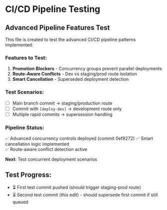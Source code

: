 # CI/CD Pipeline Testing

## Advanced Pipeline Features Test

This file is created to test the advanced CI/CD pipeline patterns implemented:

### Features to Test:
1. **Promotion Blockers** - Concurrency groups prevent parallel deployments
2. **Route-Aware Conflicts** - Dev vs staging/prod route isolation  
3. **Smart Cancellation** - Superseded deployment detection

### Test Scenarios:
- [ ] Main branch commit → staging/production route
- [ ] Commit with `[deploy-dev]` → development route only
- [ ] Multiple rapid commits → supersession handling

### Pipeline Status:
✅ Advanced concurrency controls deployed (commit 0ef9272)
✅ Smart cancellation logic implemented  
✅ Route-aware conflict detection active

**Next**: Test concurrent deployment scenarios

## Test Progress:
- ⏳ First test commit pushed (should trigger staging-prod route)
- ⏳ Second test commit (this edit) - should supersede first commit if still queued
